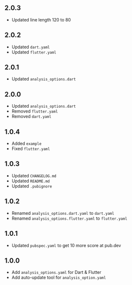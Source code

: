 ## 2.0.3
- Updated line length 120 to 80

## 2.0.2
- Updated `dart.yaml`
- Updated `flutter.yaml`

## 2.0.1
- Updated `analysis_options.dart`

## 2.0.0
- Updated `analysis_options.dart`
- Removed `flutter.yaml`
- Removed `dart.yaml`

## 1.0.4
- Added `example`
- Fixed `flutter.yaml`

## 1.0.3
- Updated `CHANGELOG.md`
- Updated `README.md`
- Updated `.pubignore`

## 1.0.2
- Renamed `analysis_options.dart.yaml` to `dart.yaml`
- Renamed `analysis_options.flutter.yaml` to `flutter.yaml`

## 1.0.1
- Updated `pubspec.yaml` to get 10 more score at pub.dev

## 1.0.0 

- Add `analysis_options.yaml` for Dart & Flutter
- Add auto-update tool for `analysis_option.yaml`
